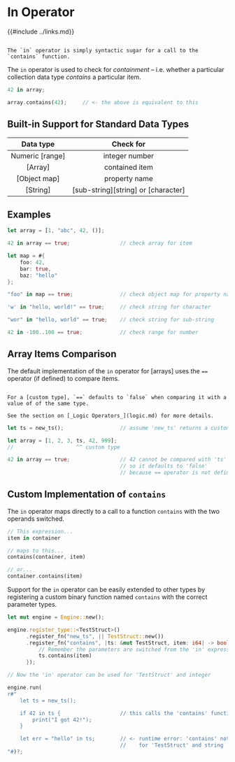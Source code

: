 In Operator
===========

{{#include ../links.md}}

```admonish question.side.wide "Trivia"

The `in` operator is simply syntactic sugar for a call to the `contains` function.
```

The `in` operator is used to check for _containment_ &ndash; i.e. whether a particular collection
data type _contains_ a particular item.

```rust
42 in array;

array.contains(42);     // <- the above is equivalent to this
```


Built-in Support for Standard Data Types
----------------------------------------

|    Data type    |              Check for              |
| :-------------: | :---------------------------------: |
| Numeric [range] |           integer number            |
|     [Array]     |           contained item            |
|  [Object map]   |            property name            |
|    [String]     | [sub-string][string] or [character] |


Examples
--------

```rust
let array = [1, "abc", 42, ()];

42 in array == true;                // check array for item

let map = #{
    foo: 42,
    bar: true,
    baz: "hello"
};

"foo" in map == true;               // check object map for property name

'w' in "hello, world!" == true;     // check string for character

"wor" in "hello, world" == true;    // check string for sub-string

42 in -100..100 == true;            // check range for number
```


Array Items Comparison
----------------------

The default implementation of the `in` operator for [arrays] uses the `==` operator (if defined)
to compare items.

~~~admonish warning.small "`==` defaults to `false`"

For a [custom type], `==` defaults to `false` when comparing it with a value of of the same type.

See the section on [_Logic Operators_](logic.md) for more details.
~~~

```rust
let ts = new_ts();                  // assume 'new_ts' returns a custom type

let array = [1, 2, 3, ts, 42, 999];
//                    ^^ custom type

42 in array == true;                // 42 cannot be compared with 'ts'
                                    // so it defaults to 'false'
                                    // because == operator is not defined
```


Custom Implementation of `contains`
-----------------------------------

The `in` operator maps directly to a call to a function `contains` with the two operands switched.

```rust
// This expression...
item in container

// maps to this...
contains(container, item)

// or...
container.contains(item)
```

Support for the `in` operator can be easily extended to other types by registering a custom binary
function named `contains` with the correct parameter types.

```rust
let mut engine = Engine::new();

engine.register_type::<TestStruct>()
      .register_fn("new_ts", || TestStruct::new())
      .register_fn("contains", |ts: &mut TestStruct, item: i64| -> bool {
          // Remember the parameters are switched from the 'in' expression
          ts.contains(item)
      });

// Now the 'in' operator can be used for 'TestStruct' and integer

engine.run(
r#"
    let ts = new_ts();

    if 42 in ts {                   // this calls the 'contains' function
        print("I got 42!");
    }

    let err = "hello" in ts;        // <- runtime error: 'contains' not found
                                    //    for 'TestStruct' and string
"#)?;
```
